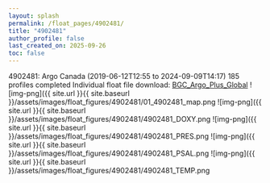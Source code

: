 ```yaml
---
layout: splash
permalink: /float_pages/4902481/
title: "4902481"
author_profile: false
last_created_on: 2025-09-26
toc: false
---
```

 
4902481: Argo Canada (2019-06-12T12:55 to 2024-09-09T14:17)
185 profiles completed
Individual float file download: [BGC_Argo_Plus_Global](https://ftp.soest.hawaii.edu/bgc_argo_plus/Individual_Floats/outliers_removed/4902481_Sprof_processed.nc)
![img-png]({{ site.url }}{{ site.baseurl }}/assets/images/float_figures/4902481/01_4902481_map.png
![img-png]({{ site.url }}{{ site.baseurl }}/assets/images/float_figures/4902481/4902481_DOXY.png
![img-png]({{ site.url }}{{ site.baseurl }}/assets/images/float_figures/4902481/4902481_PRES.png
![img-png]({{ site.url }}{{ site.baseurl }}/assets/images/float_figures/4902481/4902481_PSAL.png
![img-png]({{ site.url }}{{ site.baseurl }}/assets/images/float_figures/4902481/4902481_TEMP.png
